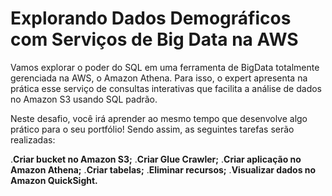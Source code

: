 # Explorando Dados Demográficos com Serviços de Big Data na AWS

Vamos explorar o poder do SQL em uma ferramenta de BigData totalmente gerenciada na AWS, o Amazon Athena. Para isso, o expert apresenta na prática esse serviço de consultas interativas que facilita a análise de dados no Amazon S3 usando SQL padrão.

Neste desafio, você irá aprender ao mesmo tempo que desenvolve algo prático para o seu portfólio! Sendo assim, as seguintes tarefas serão realizadas:

.**Criar bucket no Amazon S3;**
.**Criar Glue Crawler;**
.**Criar aplicação no Amazon Athena;**
.**Criar tabelas;**
.**Eliminar recursos;**
.**Visualizar dados no Amazon QuickSight.**
